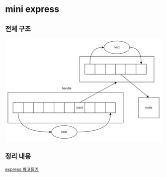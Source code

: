# mini express
## 전체 구조
![image](./image/express-arch.png)
## 정리 내용
[express 파고들기](https://prism-loan-281.notion.site/EXPRESS-10f819bb5b238083b8bcd0add79b84a2?pvs=4)
